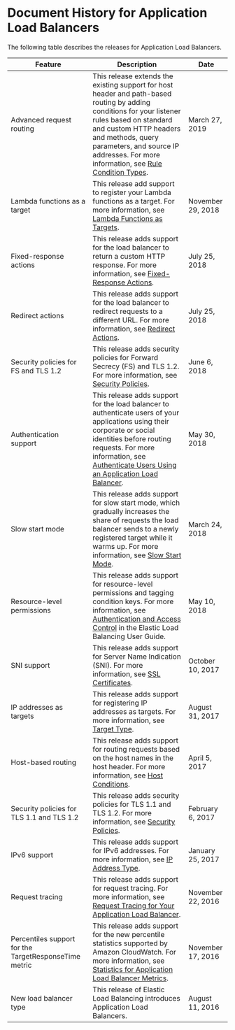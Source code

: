 # Document History for Application Load Balancers<a name="doc-history"></a>

The following table describes the releases for Application Load Balancers\.


| Feature | Description | Date | 
| --- | --- | --- | 
| Advanced request routing | This release extends the existing support for host header and path\-based routing by adding conditions for your listener rules based on standard and custom HTTP headers and methods, query parameters, and source IP addresses\. For more information, see [Rule Condition Types](load-balancer-listeners.md#rule-condition-types)\. | March 27, 2019 | 
| Lambda functions as a target | This release add support to register your Lambda functions as a target\. For more information, see [Lambda Functions as Targets](lambda-functions.md)\. | November 29, 2018 | 
| Fixed\-response actions | This release adds support for the load balancer to return a custom HTTP response\. For more information, see [Fixed\-Response Actions](load-balancer-listeners.md#fixed-response-actions)\. | July 25, 2018 | 
| Redirect actions | This release adds support for the load balancer to redirect requests to a different URL\. For more information, see [Redirect Actions](load-balancer-listeners.md#redirect-actions)\. | July 25, 2018 | 
| Security policies for FS and TLS 1\.2 | This release adds security policies for Forward Secrecy \(FS\) and TLS 1\.2\. For more information, see [Security Policies](create-https-listener.md#describe-ssl-policies)\. | June 6, 2018 | 
| Authentication support | This release adds support for the load balancer to authenticate users of your applications using their corporate or social identities before routing requests\. For more information, see [Authenticate Users Using an Application Load Balancer](listener-authenticate-users.md)\. | May 30, 2018 | 
| Slow start mode | This release adds support for slow start mode, which gradually increases the share of requests the load balancer sends to a newly registered target while it warms up\. For more information, see [Slow Start Mode](load-balancer-target-groups.md#slow-start-mode)\. | March 24, 2018 | 
| Resource\-level permissions | This release adds support for resource\-level permissions and tagging condition keys\. For more information, see [Authentication and Access Control](https://docs.aws.amazon.com/elasticloadbalancing/latest/userguide/load-balancer-authentication-access-control.html) in the Elastic Load Balancing User Guide\. | May 10, 2018 | 
| SNI support | This release adds support for Server Name Indication \(SNI\)\. For more information, see [SSL Certificates](create-https-listener.md#https-listener-certificates)\. | October 10, 2017 | 
| IP addresses as targets | This release adds support for registering IP addresses as targets\. For more information, see [Target Type](load-balancer-target-groups.md#target-type)\. | August 31, 2017 | 
| Host\-based routing | This release adds support for routing requests based on the host names in the host header\. For more information, see [Host Conditions](load-balancer-listeners.md#host-conditions)\. | April 5, 2017 | 
| Security policies for TLS 1\.1 and TLS 1\.2 | This release adds security policies for TLS 1\.1 and TLS 1\.2\. For more information, see [Security Policies](create-https-listener.md#describe-ssl-policies)\. | February 6, 2017 | 
| IPv6 support | This release adds support for IPv6 addresses\. For more information, see [IP Address Type](application-load-balancers.md#ip-address-type)\. | January 25, 2017 | 
| Request tracing | This release adds support for request tracing\. For more information, see [Request Tracing for Your Application Load Balancer](load-balancer-request-tracing.md)\. | November 22, 2016 | 
| Percentiles support for the TargetResponseTime metric | This release adds support for the new percentile statistics supported by Amazon CloudWatch\. For more information, see [Statistics for Application Load Balancer Metrics](load-balancer-cloudwatch-metrics.md#metric-statistics)\. | November 17, 2016 | 
| New load balancer type | This release of Elastic Load Balancing introduces Application Load Balancers\. | August 11, 2016 | 